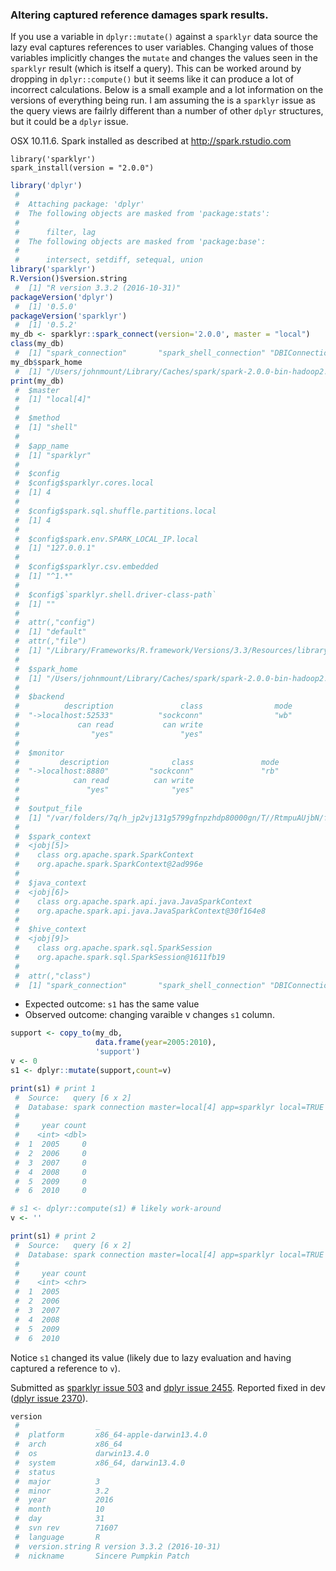 ### Altering captured reference damages spark results.

If you use a variable in `dplyr::mutate()` against a `sparklyr` data source the lazy eval captures references to user variables. Changing values of those variables implicitly changes the `mutate` and changes the values seen in the `sparklyr` result (which is itself a query). This can be worked around by dropping in `dplyr::compute()` but it seems like it can produce a lot of incorrect calculations. Below is a small example and a lot information on the versions of everything being run. I am assuming the is a `sparklyr` issue as the query views are failrly different than a number of other `dplyr` structures, but it could be a `dplyr` issue.

<!-- Generated from .Rmd. Please edit that file -->
OSX 10.11.6. Spark installed as described at <http://spark.rstudio.com>

    library('sparklyr')
    spark_install(version = "2.0.0")

``` r
library('dplyr')
 #  
 #  Attaching package: 'dplyr'
 #  The following objects are masked from 'package:stats':
 #  
 #      filter, lag
 #  The following objects are masked from 'package:base':
 #  
 #      intersect, setdiff, setequal, union
library('sparklyr')
R.Version()$version.string
 #  [1] "R version 3.3.2 (2016-10-31)"
packageVersion('dplyr')
 #  [1] '0.5.0'
packageVersion('sparklyr')
 #  [1] '0.5.2'
my_db <- sparklyr::spark_connect(version='2.0.0', master = "local")
class(my_db)
 #  [1] "spark_connection"       "spark_shell_connection" "DBIConnection"
my_db$spark_home
 #  [1] "/Users/johnmount/Library/Caches/spark/spark-2.0.0-bin-hadoop2.7"
print(my_db)
 #  $master
 #  [1] "local[4]"
 #  
 #  $method
 #  [1] "shell"
 #  
 #  $app_name
 #  [1] "sparklyr"
 #  
 #  $config
 #  $config$sparklyr.cores.local
 #  [1] 4
 #  
 #  $config$spark.sql.shuffle.partitions.local
 #  [1] 4
 #  
 #  $config$spark.env.SPARK_LOCAL_IP.local
 #  [1] "127.0.0.1"
 #  
 #  $config$sparklyr.csv.embedded
 #  [1] "^1.*"
 #  
 #  $config$`sparklyr.shell.driver-class-path`
 #  [1] ""
 #  
 #  attr(,"config")
 #  [1] "default"
 #  attr(,"file")
 #  [1] "/Library/Frameworks/R.framework/Versions/3.3/Resources/library/sparklyr/conf/config-template.yml"
 #  
 #  $spark_home
 #  [1] "/Users/johnmount/Library/Caches/spark/spark-2.0.0-bin-hadoop2.7"
 #  
 #  $backend
 #          description               class                mode                text              opened 
 #  "->localhost:52533"          "sockconn"                "wb"            "binary"            "opened" 
 #             can read           can write 
 #                "yes"               "yes" 
 #  
 #  $monitor
 #         description              class               mode               text             opened 
 #  "->localhost:8880"         "sockconn"               "rb"           "binary"           "opened" 
 #            can read          can write 
 #               "yes"              "yes" 
 #  
 #  $output_file
 #  [1] "/var/folders/7q/h_jp2vj131g5799gfnpzhdp80000gn/T//RtmpuAUjbN/file1034e2f880735_spark.log"
 #  
 #  $spark_context
 #  <jobj[5]>
 #    class org.apache.spark.SparkContext
 #    org.apache.spark.SparkContext@2ad996e
 #  
 #  $java_context
 #  <jobj[6]>
 #    class org.apache.spark.api.java.JavaSparkContext
 #    org.apache.spark.api.java.JavaSparkContext@30f164e8
 #  
 #  $hive_context
 #  <jobj[9]>
 #    class org.apache.spark.sql.SparkSession
 #    org.apache.spark.sql.SparkSession@1611fb19
 #  
 #  attr(,"class")
 #  [1] "spark_connection"       "spark_shell_connection" "DBIConnection"
```

-   Expected outcome: `s1` has the same value
-   Observed outcome: changing varaible v changes `s1` column.

``` r
support <- copy_to(my_db,
                   data.frame(year=2005:2010),
                   'support')
v <- 0
s1 <- dplyr::mutate(support,count=v)

print(s1) # print 1
 #  Source:   query [6 x 2]
 #  Database: spark connection master=local[4] app=sparklyr local=TRUE
 #  
 #     year count
 #    <int> <dbl>
 #  1  2005     0
 #  2  2006     0
 #  3  2007     0
 #  4  2008     0
 #  5  2009     0
 #  6  2010     0

# s1 <- dplyr::compute(s1) # likely work-around
v <- ''

print(s1) # print 2
 #  Source:   query [6 x 2]
 #  Database: spark connection master=local[4] app=sparklyr local=TRUE
 #  
 #     year count
 #    <int> <chr>
 #  1  2005      
 #  2  2006      
 #  3  2007      
 #  4  2008      
 #  5  2009      
 #  6  2010
```

Notice `s1` changed its value (likely due to lazy evaluation and having captured a reference to `v`).

Submitted as [sparklyr issue 503](https://github.com/rstudio/sparklyr/issues/503) and [dplyr issue 2455](https://github.com/hadley/dplyr/issues/2455). Reported fixed in dev ([dplyr issue 2370](https://github.com/hadley/dplyr/issues/2370)).

``` r
version
 #                 _                           
 #  platform       x86_64-apple-darwin13.4.0   
 #  arch           x86_64                      
 #  os             darwin13.4.0                
 #  system         x86_64, darwin13.4.0        
 #  status                                     
 #  major          3                           
 #  minor          3.2                         
 #  year           2016                        
 #  month          10                          
 #  day            31                          
 #  svn rev        71607                       
 #  language       R                           
 #  version.string R version 3.3.2 (2016-10-31)
 #  nickname       Sincere Pumpkin Patch
```

